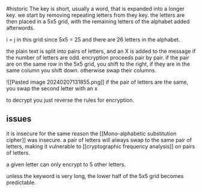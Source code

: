 #historic 
The key is short, usually a word, that is expanded into a longer key.
we start by removing repeating letters from they key.
the letters are then placed in a 5x5 grid, with the remaining letters of the alphabet added afterwords.

i = j in this grid since 5x5 = 25 and there are 26 letters in the alphabet.

the plain text is split into pairs of letters, and an X is added to the message if the number of letters are odd. encryption proceeds pair by pair.
if the pair are on the same row in the 5x5 grid, you shift to the right, if they are in the same column you shift down. otherwise swap their columns.

![[Pasted image 20240207131855.png]]
if the pair of letters are the same, you swap the second letter with an x

to decrypt you just reverse the rules for encryption.

## issues
it is insecure for the same reason the [[Mono-alphabetic substitution cipher]] was insecure. a pair of letters will always swap to the same pair of letters, making it vulnerable to [[cryptographic frequency analysis]] on pairs of letters.

a given letter can only encrypt to 5 other letters.

unless the keyword is very long, the lower half of the 5x5 grid becomes predictable.